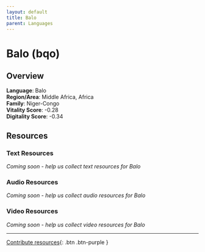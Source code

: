 ```yaml
---
layout: default
title: Balo
parent: Languages
---
```


# Balo (bqo)

## Overview

**Language**: Balo  
**Region/Area**: Middle Africa, Africa  
**Family**: Niger-Congo  
**Vitality Score**: -0.28  
**Digitality Score**: -0.34  

## Resources

### Text Resources
*Coming soon - help us collect text resources for Balo*

### Audio Resources
*Coming soon - help us collect audio resources for Balo*

### Video Resources
*Coming soon - help us collect video resources for Balo*

---

[Contribute resources](https://fairtrain.github.io/){: .btn .btn-purple }
